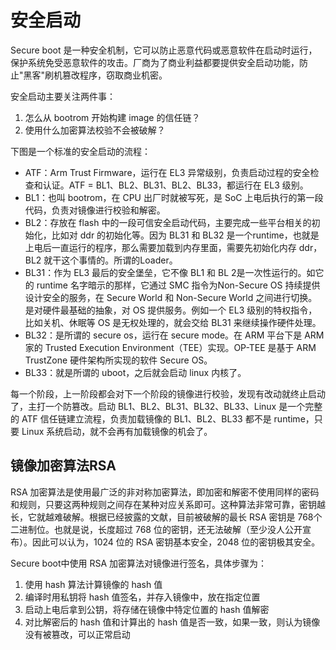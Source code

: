 # 安全启动

Secure boot 是一种安全机制，它可以防止恶意代码或恶意软件在启动时运行，保护系统免受恶意软件的攻击。厂商为了商业利益都要提供安全启动功能，防止"黑客"刷机篡改程序，窃取商业机密。

安全启动主要关注两件事：

1. 怎么从 bootrom 开始构建 image 的信任链？
2. 使用什么加密算法校验不会被破解？

下图是一个标准的安全启动的流程：

- ATF：Arm Trust Firmware，运行在 EL3 异常级别，负责启动过程的安全检查和认证。ATF = BL1、BL2、BL31、BL2、BL33，都运行在 EL3 级别。
- BL1：也叫 bootrom，在 CPU 出厂时就被写死，是 SoC 上电后执行的第一段代码，负责对镜像进行校验和解密。
- BL2：存放在 flash 中的一段可信安全启动代码，主要完成一些平台相关的初始化，比如对 ddr 的初始化等。因为 BL31 和 BL32 是一个runtime，也就是上电后一直运行的程序，那么需要加载到内存里面，需要先初始化内存 ddr，BL2 就干这个事情的。所谓的Loader。
- BL31：作为 EL3 最后的安全堡垒，它不像 BL1 和 BL 2是一次性运行的。如它的 runtime 名字暗示的那样，它通过 SMC 指令为Non-Secure OS 持续提供设计安全的服务，在 Secure World 和 Non-Secure World 之间进行切换。是对硬件最基础的抽象，对 OS 提供服务。例如一个 EL3 级别的特权指令，比如关机、休眠等 OS 是无权处理的，就会交给 BL31 来继续操作硬件处理。
- BL32：是所谓的 secure os，运行在 secure mode。在 ARM 平台下是 ARM 家的 Trusted Execution Environment（TEE）实现。OP-TEE 是基于 ARM TrustZone 硬件架构所实现的软件 Secure OS。
- BL33：就是所谓的 uboot，之后就会启动 linux 内核了。

每一个阶段，上一阶段都会对下一个阶段的镜像进行校验，发现有改动就终止启动了，主打一个防篡改。启动 BL1、BL2、BL31、BL32、BL33、Linux 是一个完整的 ATF 信任链建立流程，负责加载镜像的 BL1、BL2、BL33 都不是 runtime，只要 Linux 系统启动，就不会再有加载镜像的机会了。

## 镜像加密算法RSA

RSA 加密算法是使用最广泛的非对称加密算法，即加密和解密不使用同样的密码和规则，只要这两种规则之间存在某种对应关系即可。这种算法非常可靠，密钥越长，它就越难破解。根据已经披露的文献，目前被破解的最长 RSA 密钥是 768个二进制位。也就是说，长度超过 768 位的密钥，还无法破解（至少没人公开宣布）。因此可以认为，1024 位的 RSA 密钥基本安全，2048 位的密钥极其安全。

Secure boot中使用 RSA 加密算法对镜像进行签名，具体步骤为：

1. 使用 hash 算法计算镜像的 hash 值
2. 编译时用私钥将 hash 值签名，并存入镜像中，放在指定位置
3. 启动上电后拿到公钥，将存储在镜像中特定位置的 hash 值解密
4. 对比解密后的 hash 值和计算出的 hash 值是否一致，如果一致，则认为镜像没有被篡改，可以正常启动